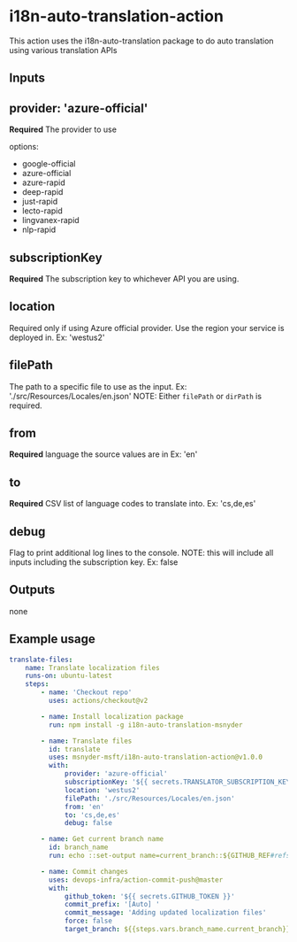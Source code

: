 # i18n-auto-translation-action

This action uses the i18n-auto-translation package to do auto translation using various translation APIs

## Inputs

## provider: 'azure-official'

**Required** The provider to use

options:

- google-official
- azure-official
- azure-rapid
- deep-rapid
- just-rapid
- lecto-rapid
- lingvanex-rapid
- nlp-rapid

## subscriptionKey

**Required** The subscription key to whichever API you are using.

## location

Required only if using Azure official provider. Use the region your service is deployed in. Ex: 'westus2'

## filePath

The path to a specific file to use as the input.
Ex: './src/Resources/Locales/en.json'
NOTE: Either `filePath` or `dirPath` is required.

## from

**Required** language the source values are in
Ex: 'en'

## to

**Required** CSV list of language codes to translate into.
Ex: 'cs,de,es'

## debug

Flag to print additional log lines to the console. NOTE: this will include all inputs including the subscription key.
Ex: false

## Outputs

none

## Example usage

```yml
translate-files:
    name: Translate localization files
    runs-on: ubuntu-latest
    steps:
        - name: 'Checkout repo'
          uses: actions/checkout@v2

        - name: Install localization package
          run: npm install -g i18n-auto-translation-msnyder

        - name: Translate files
          id: translate
          uses: msnyder-msft/i18n-auto-translation-action@v1.0.0
          with:
              provider: 'azure-official'
              subscriptionKey: '${{ secrets.TRANSLATOR_SUBSCRIPTION_KEY }}'
              location: 'westus2'
              filePath: './src/Resources/Locales/en.json'
              from: 'en'
              to: 'cs,de,es'
              debug: false

        - name: Get current branch name
          id: branch_name
          run: echo ::set-output name=current_branch::${GITHUB_REF#refs/*/}

        - name: Commit changes
          uses: devops-infra/action-commit-push@master
          with:
              github_token: '${{ secrets.GITHUB_TOKEN }}'
              commit_prefix: '[Auto] '
              commit_message: 'Adding updated localization files'
              force: false
              target_branch: ${{steps.vars.branch_name.current_branch}}
```